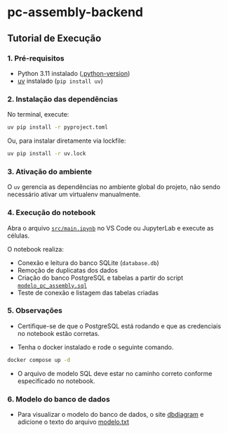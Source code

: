 # pc-assembly-backend

## Tutorial de Execução

### 1. Pré-requisitos

- Python 3.11 instalado ([.python-version](.python-version))
- [uv](https://github.com/astral-sh/uv) instalado (`pip install uv`)

### 2. Instalação das dependências

No terminal, execute:

```sh
uv pip install -r pyproject.toml
```

Ou, para instalar diretamente via lockfile:

```sh
uv pip install -r uv.lock
```

### 3. Ativação do ambiente

O `uv` gerencia as dependências no ambiente global do projeto, não sendo necessário ativar um virtualenv manualmente.

### 4. Execução do notebook

Abra o arquivo [`src/main.ipynb`](src/main.ipynb) no VS Code ou JupyterLab e execute as células.

O notebook realiza:
- Conexão e leitura do banco SQLite (`database.db`)
- Remoção de duplicatas dos dados
- Criação do banco PostgreSQL e tabelas a partir do script [`modelo_pc_assembly.sql`](modelo_pc_assembly.sql)
- Teste de conexão e listagem das tabelas criadas

### 5. Observações

- Certifique-se de que o PostgreSQL está rodando e que as credenciais no notebook estão corretas.

- Tenha o docker instalado e rode o seguinte comando.
```sh
docker compose up -d
```

- O arquivo de modelo SQL deve estar no caminho correto conforme especificado no notebook.

### 6. Modelo do banco de dados

- Para visualizar o modelo do banco de dados, o site [dbdiagram](https://dbdiagram.io/home) e adicione o texto do arquivo [modelo.txt](extras\modelo.txt)
